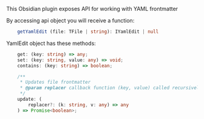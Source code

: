 This Obsidian plugin exposes API for working with YAML frontmatter

By accessing api object you will receive a function:

```typescript
	getYamlEdit (file: TFile | string): IYamlEdit | null 

``` 

YamlEdit object has these methods:

```typescript
	get: (key: string) => any;
	set: (key: string, value: any) => void;
	contains: (key: string) => boolean;

	/**
	 * Updates file frontmatter
	 * @param replacer callback function (key, value) called recursively on each key/value in source object
	 */
	update: (
		replacer?: (k: string, v: any) => any
	) => Promise<boolean>;
```